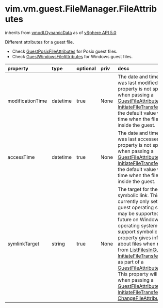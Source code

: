 vim.vm.guest.FileManager.FileAttributes
=======================================
inherits from [vmodl.DynamicData](docs/vmodl.DynamicData.md)
as of [vSphere API 5.0](vim.version.md#vim.version.version7)


Different attributes for a guest file.  <p>  <ul>     <li> Check <a href="vim.vm.guest.FileManager.PosixFileAttributes.md">GuestPosixFileAttributes</a>          for Posix guest files.</li>     <li> Check <a href="vim.vm.guest.FileManager.WindowsFileAttributes.md">GuestWindowsFileAttributes</a>          for Windows guest files.</li>  </ul>

| property | type | optional | priv | desc |
|:---------|:-----|:---------|:-----|:-----|
| modificationTime | datetime | true | None | The date and time the file was last modified.  If this property is not specified when passing a  <a href="vim.vm.guest.FileManager.FileAttributes.md">GuestFileAttributes</a> object to  <a href="vim.vm.guest.FileManager.md#initiateFileTransferToGuest">InitiateFileTransferToGuest</a>,  the default value will be the time when the file is created inside the  guest. |
| accessTime | datetime | true | None | The date and time the file was last accessed.  If this property is not specified when passing a  <a href="vim.vm.guest.FileManager.FileAttributes.md">GuestFileAttributes</a> object to  <a href="vim.vm.guest.FileManager.md#initiateFileTransferToGuest">InitiateFileTransferToGuest</a>,  the default value will be the time when the file is created inside the  guest. |
| symlinkTarget | string | true | None | The target for the file if it's a symbolic link.  This is currently only set for Linux guest operating systems,  but may be supported in the  future on Windows guest operating systems that support symbolic links.  This property gives information about files when returned from  <a href="vim.vm.guest.FileManager.md#listFiles">ListFilesInGuest</a> or  <a href="vim.vm.guest.FileManager.md#initiateFileTransferFromGuest">InitiateFileTransferFromGuest</a>  as part of a <a href="vim.vm.guest.FileManager.FileAttributes.md">GuestFileAttributes</a> object.  This property will be ignored when passing a  <a href="vim.vm.guest.FileManager.FileAttributes.md">GuestFileAttributes</a> object to  <a href="vim.vm.guest.FileManager.md#initiateFileTransferToGuest">InitiateFileTransferToGuest</a> or  <a href="vim.vm.guest.FileManager.md#changeFileAttributes">ChangeFileAttributesInGuest</a>. |


